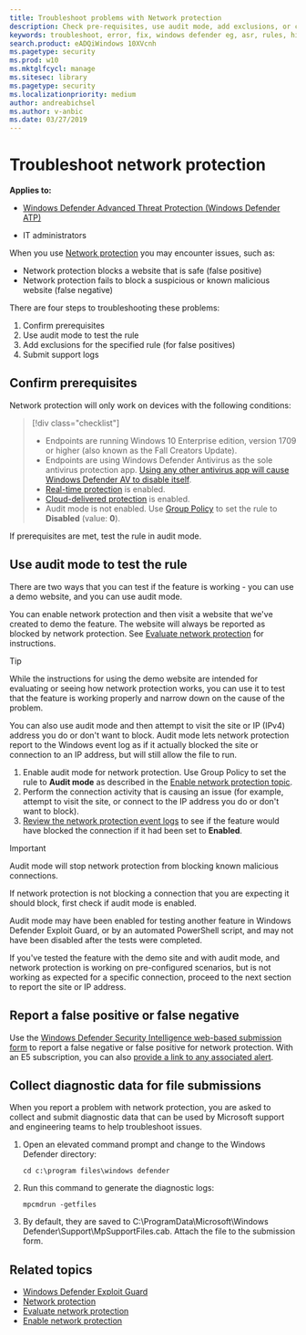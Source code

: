 ```yaml
---
title: Troubleshoot problems with Network protection
description: Check pre-requisites, use audit mode, add exclusions, or collect diagnostic data to help troubleshoot issues
keywords: troubleshoot, error, fix, windows defender eg, asr, rules, hips, troubleshoot, audit, exclusion, false positive, broken, blocking
search.product: eADQiWindows 10XVcnh
ms.pagetype: security
ms.prod: w10
ms.mktglfcycl: manage
ms.sitesec: library
ms.pagetype: security
ms.localizationpriority: medium
author: andreabichsel
ms.author: v-anbic
ms.date: 03/27/2019
---
```


# Troubleshoot network protection

**Applies to:**

- [Windows Defender Advanced Threat Protection (Windows Defender ATP)](https://go.microsoft.com/fwlink/p/?linkid=2069559)

- IT administrators

When you use [Network protection](network-protection-exploit-guard.md) you may encounter issues, such as:

- Network protection blocks a website that is safe (false positive)
- Network protection fails to block a suspicious or known malicious website (false negative)

There are four steps to troubleshooting these problems:

1. Confirm prerequisites
2. Use audit mode to test the rule
3. Add exclusions for the specified rule (for false positives)
3. Submit support logs

## Confirm prerequisites

Network protection will only work on devices with the following conditions:

>[!div class="checklist"]
> - Endpoints are running Windows 10 Enterprise edition, version 1709 or higher (also known as the Fall Creators Update).
> - Endpoints are using Windows Defender Antivirus as the sole antivirus protection app. [Using any other antivirus app will cause Windows Defender AV to disable itself](../windows-defender-antivirus/windows-defender-antivirus-compatibility.md).
> - [Real-time protection](../windows-defender-antivirus/configure-real-time-protection-windows-defender-antivirus.md) is enabled.
> - [Cloud-delivered protection](../windows-defender-antivirus/enable-cloud-protection-windows-defender-antivirus.md) is enabled.
> - Audit mode is not enabled. Use [Group Policy](enable-network-protection.md#group-policy) to set the rule to **Disabled** (value: **0**).

If prerequisites are met, test the rule in audit mode.

## Use audit mode to test the rule

There are two ways that you can test if the feature is working - you can use a demo website, and you can use audit mode.

You can enable network protection and then visit a website that we've created to demo the feature. The website will always be reported as blocked by network protection. See [Evaluate network protection](evaluate-network-protection.md) for instructions.

>[!TIP]
>While the instructions for using the demo website are intended for evaluating or seeing how network protection works, you can use it to test that the feature is working properly and narrow down on the cause of the problem. 

You can also use audit mode and then attempt to visit the site or IP (IPv4) address you do or don't want to block. Audit mode lets network protection report to the Windows event log as if it actually blocked the site or connection to an IP address, but will still allow the file to run.

1. Enable audit mode for network protection. Use Group Policy to set the rule to **Audit mode** as described in the [Enable network protection topic](enable-network-protection.md#group-policy).
2. Perform the connection activity that is causing an issue (for example, attempt to visit the site, or connect to the IP address you do or don't want to block).
3. [Review the network protection event logs](network-protection-exploit-guard.md#review-network-protection-events-in-windows-event-viewer) to see if the feature would have blocked the connection if it had been set to **Enabled**.


>[!IMPORTANT] 
>Audit mode will stop network protection from blocking known malicious connections. 
>
>If network protection is not blocking a connection that you are expecting it should block, first check if audit mode is enabled. 
>
>Audit mode may have been enabled for testing another feature in Windows Defender Exploit Guard, or by an automated PowerShell script, and may not have been disabled after the tests were completed.

If you've tested the feature with the demo site and with audit mode, and network protection is working on pre-configured scenarios, but is not working as expected for a specific connection, proceed to the next section to report the site or IP address. 

## Report a false positive or false negative

Use the [Windows Defender Security Intelligence web-based submission form](https://www.microsoft.com/en-us/wdsi/filesubmission) to report a false negative or false positive for network protection. With an E5 subscription, you can also [provide a link to any associated alert](../windows-defender-atp/alerts-queue-windows-defender-advanced-threat-protection.md).

## Collect diagnostic data for file submissions

When you report a problem with network protection, you are asked to collect and submit diagnostic data that can be used by Microsoft support and engineering teams to help troubleshoot issues. 

1. Open an elevated command prompt and change to the Windows Defender directory:
   ```console
   cd c:\program files\windows defender
   ```
2. Run this command to generate the diagnostic logs:
   ```console
   mpcmdrun -getfiles
   ```
3. By default, they are saved to C:\ProgramData\Microsoft\Windows Defender\Support\MpSupportFiles.cab. Attach the file to the submission form. 

## Related topics

- [Windows Defender Exploit Guard](windows-defender-exploit-guard.md)
- [Network protection](network-protection-exploit-guard.md)
- [Evaluate network protection](evaluate-network-protection.md)
- [Enable network protection](enable-network-protction.md)
